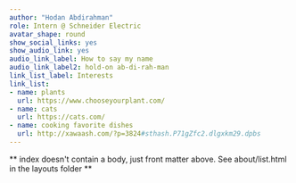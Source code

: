 ```yaml
---
author: "Hodan Abdirahman"
role: Intern @ Schneider Electric
avatar_shape: round
show_social_links: yes
show_audio_link: yes
audio_link_label: How to say my name
audio_link_label2: hold-on ab-di-rah-man
link_list_label: Interests
link_list:
- name: plants
  url: https://www.chooseyourplant.com/
- name: cats
  url: https://cats.com/
- name: cooking favorite dishes
  url: http://xawaash.com/?p=3824#sthash.P71gZfc2.dlgxkm29.dpbs
---
```


\*\* index doesn't contain a body, just front matter above. See about/list.html in the layouts folder \*\*
